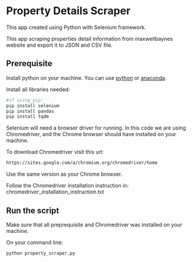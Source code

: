 # Property Details Scraper
This app created using Python with Selenium framework.

This app scraping properties detail information from maxwellbaynes website and export it to JSON and CSV file.

## Prerequisite
Install python on your machine. You can use [python](https://www.python.org/) or [anaconda](https://www.anaconda.com/).

Install all libraries needed:
```bash
#if using pip:
pip install selenium
pip install pandas
pip install tqdm
```

Selenium will need a browser driver for running. In this code we are using Chromedriver, and the Chrome browser should have installed on your machine.

To download Chromedriver visit this url:
```bash
https://sites.google.com/a/chromium.org/chromedriver/home 
```
Use the same version as your Chrome browser.

Follow the Chromedriver installation instruction in: chromedriver_installation_instruction.txt

## Run the script
Make sure that all preprequisite and Chromedriver was installed on your machine.

On your command line:
```bash
python property_scraper.py
```
